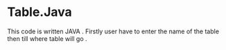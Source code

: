 # Table.Java
This code is written JAVA . Firstly user have to enter the name of the table then till where table will go .
